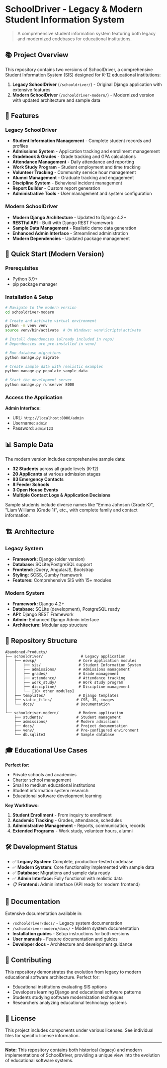 # SchoolDriver - Legacy & Modern Student Information System

> A comprehensive student information system featuring both legacy and modernized codebases for educational institutions.

## 📚 Project Overview

This repository contains two versions of SchoolDriver, a comprehensive Student Information System (SIS) designed for K-12 educational institutions:

1. **Legacy SchoolDriver** (`/schooldriver/`) - Original Django application with extensive features
2. **Modern SchoolDriver** (`/schooldriver-modern/`) - Modernized version with updated architecture and sample data

## 🎯 Features

### Legacy SchoolDriver
- **Student Information Management** - Complete student records and profiles
- **Admissions System** - Application tracking and enrollment management  
- **Gradebook & Grades** - Grade tracking and GPA calculations
- **Attendance Management** - Daily attendance and reporting
- **Work Study Program** - Student employment and time tracking
- **Volunteer Tracking** - Community service hour management
- **Alumni Management** - Graduate tracking and engagement
- **Discipline System** - Behavioral incident management
- **Report Builder** - Custom report generation
- **Administrative Tools** - User management and system configuration

### Modern SchoolDriver  
- **Modern Django Architecture** - Updated to Django 4.2+
- **RESTful API** - Built with Django REST Framework
- **Sample Data Management** - Realistic demo data generation
- **Enhanced Admin Interface** - Streamlined administration
- **Modern Dependencies** - Updated package management

## 🚀 Quick Start (Modern Version)

### Prerequisites
- Python 3.9+
- pip package manager

### Installation & Setup

```bash
# Navigate to the modern version
cd schooldriver-modern

# Create and activate virtual environment
python -m venv venv
source venv/bin/activate  # On Windows: venv\Scripts\activate

# Install dependencies (already included in repo)
# Dependencies are pre-installed in venv/

# Run database migrations
python manage.py migrate

# Create sample data with realistic examples
python manage.py populate_sample_data

# Start the development server
python manage.py runserver 8000
```

### Access the Application

**Admin Interface:**
- URL: `http://localhost:8000/admin`
- Username: `admin`
- Password: `admin123`

## 📊 Sample Data

The modern version includes comprehensive sample data:

- **32 Students** across all grade levels (K-12)
- **20 Applicants** at various admission stages
- **83 Emergency Contacts** 
- **8 Feeder Schools**
- **3 Open House Events**
- **Multiple Contact Logs & Application Decisions**

Sample students include diverse names like "Emma Johnson (Grade K)", "Liam Williams (Grade 1)", etc., with complete family and contact information.

## 🏗️ Architecture

### Legacy System
- **Framework:** Django (older version)
- **Database:** SQLite/PostgreSQL support
- **Frontend:** jQuery, AngularJS, Bootstrap
- **Styling:** SCSS, Gumby framework
- **Features:** Comprehensive SIS with 15+ modules

### Modern System  
- **Framework:** Django 4.2+
- **Database:** SQLite (development), PostgreSQL ready
- **API:** Django REST Framework
- **Admin:** Enhanced Django Admin interface
- **Architecture:** Modular app structure

## 📁 Repository Structure

```
Abandoned-Products/
├── schooldriver/                 # Legacy application
│   ├── ecwsp/                   # Core application modules
│   │   ├── sis/                 # Student Information System
│   │   ├── admissions/          # Admissions management
│   │   ├── grades/              # Grade management
│   │   ├── attendance/          # Attendance tracking
│   │   ├── work_study/          # Work study program
│   │   ├── discipline/          # Discipline management
│   │   └── [10+ other modules]
│   ├── templates/               # Django templates
│   ├── static_files/           # CSS, JS, images
│   └── docs/                   # Documentation
│
└── schooldriver-modern/         # Modern application  
    ├── students/               # Student management
    ├── admissions/             # Modern admissions
    ├── docs/                   # Project documentation
    ├── venv/                   # Pre-configured environment
    └── db.sqlite3              # Sample database
```

## 🎓 Educational Use Cases

**Perfect for:**
- Private schools and academies
- Charter school management
- Small to medium educational institutions
- Student information system research
- Educational software development learning

**Key Workflows:**
1. **Student Enrollment** - From inquiry to enrollment
2. **Academic Tracking** - Grades, attendance, schedules
3. **Administrative Management** - Reports, communication, records
4. **Extended Programs** - Work study, volunteer hours, alumni

## 🛠️ Development Status

- ✅ **Legacy System:** Complete, production-tested codebase
- ✅ **Modern System:** Core functionality implemented with sample data
- ✅ **Database:** Migrations and sample data ready
- ✅ **Admin Interface:** Fully functional with realistic data
- 📋 **Frontend:** Admin interface (API ready for modern frontend)

## 📖 Documentation

Extensive documentation available in:
- `/schooldriver/docs/` - Legacy system documentation
- `/schooldriver-modern/docs/` - Modern system documentation
- **Installation guides** - Setup instructions for both versions
- **User manuals** - Feature documentation and guides
- **Developer docs** - Architecture and development guidance

## 🤝 Contributing

This repository demonstrates the evolution from legacy to modern educational software architecture. Perfect for:

- Educational institutions evaluating SIS options
- Developers learning Django and educational software patterns  
- Students studying software modernization techniques
- Researchers analyzing educational technology systems

## 📄 License

This project includes components under various licenses. See individual files for specific license information.

---

**Note:** This repository contains both historical (legacy) and modern implementations of SchoolDriver, providing a unique view into the evolution of educational software systems. 